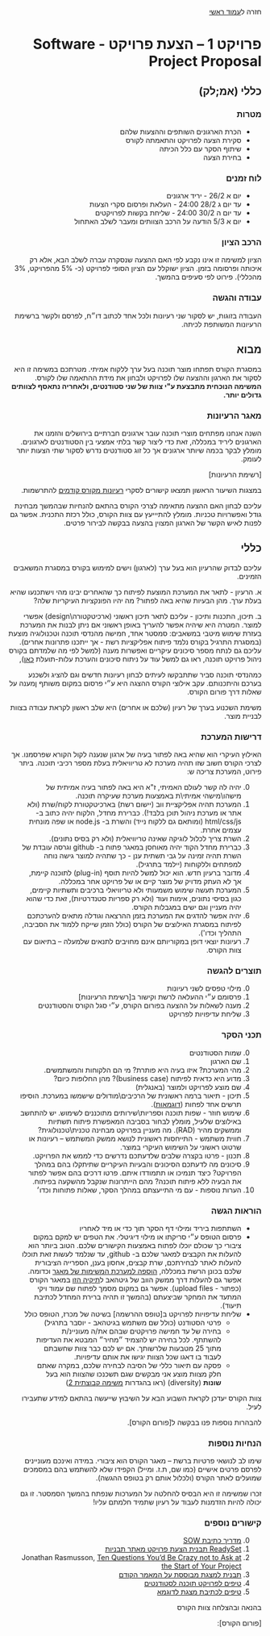 <div dir="rtl">
<div>
</div>

חזרה ל[עמוד ראשי](../../..)

# פרויקט 1 – הצעת פרויקט - Software Project Proposal

## כללי (אמ;לק)

### מטרות 
- הכרת הארגונים השותפים וההצעות שלהם
- סקירת הצעה לפרויקט והתאמתה לקורס
- שיתוף הסקר עם כלל הכיתה
- בחירת הצעה

### לוח זמנים
- יום א 26/2 - יריד ארגונים
- עד יום ג 28/2 24:00 - העלאת ופרסום סקרי הצעות
- עד יום ה 30/2 24:00 - שליחת בקשות לפרויקטים
- יום א 5/3 הודעה על הרכב הצוותים ומעבר לשלב האתחול

### הרכב הציון
הציון למשימה זו אינו נקבע לפי האם ההצעה שנסקרה עברה לשלב הבא, אלא רק איכותה ופרסומה בזמן. הציון ישוקלל עם הציון הסופי לפרויקט (כ- 5% מהפרויקט, 3% מהכללי). פירוט לפי סעיפים בהמשך.

### עבודה והגשה
העבודה בזוגות, יש לסקור שני רעיונות ולכל אחד לכתוב דו״ח, לפרסם ולקשר ברשימת הרעיונות המשותפת לכיתה.

## מבוא

במסגרת הקורס תפתחו מוצר תוכנה בעל ערך ללקוח אמיתי. מטרתכם במשימה זו היא לסקור את הארגון וההצעה שלו לפרויקט ולבחון את מידת ההתאמה שלו לקורס.
**המשימה הנוכחית מתבצעת ע"י צוות של שני סטודנטים, ולאחריה  נתאסף לצוותים גדולים יותר.**

### מאגר הרעיונות

השנה אנחנו מפתחים מוצרי תוכנה עובר ארגונים חברתיים בירושלים והזמנו את הארגונים ליריד במכללה, זאת כדי ליצור קשר בלתי אמצעי בין הסטודנטים לארגונים. מומלץ לבקר בכמה שיותר ארגונים אך כל זוג סטודנטים נדרש לסקור שתי הצעות יותר לעומק.

[רשימת הרעיונות]

במצגות השיעור הראשון תמצאו קישורים לסקרי [רעיונות מקורס קודמים][prev-ideas] להתרשמות. 

עליכם לבחון האם ההצעה מתאימה לצרכי הקורס בהתאם להנחיות שבהמשך מבחינת גודל ואפשרויות טכניות. מומלץ להתיייעץ עם צוות הקורס, כולל רכזת התכנית. אפשר גם לפנות לאיש הקשר של הארגון המצוין בהצעה בבקשה לבירור פרטים.


## כללי

עליכם לבדוק שהרעיון הוא בעל ערך (לארגון) וישים למימוש בקורס במסגרת המשאבים הזמינים.

א.	הרעיון - לתאר את המערכת המוצעת לפיתוח כך שהאחרים יבינו מהי וישתכנעו שהיא בעלת ערך. מהן הבעיות שהיא באה לפתור? מה יהיו הפונקציות העיקריות שלה?

ב.	תיכון, התכנות ותיכון -  עליכם לתאר תיכון ראשוני (ארכיטקטורה\design) אפשרי למוצר. המטרה היא שיהיה אפשר להעריך באופן ראשוני אם ניתן לבנות את המערכת בעזרת שימוש מיטבי במשאבים: סמסטר אחד, חמישה מהנדסי תוכנה וטכנולוגיה מוצעת (במסגרת התרגיל בקורס נלמד פיתוח אפליקציות רשת - אך ייתכנו פתרונות אחרים). עליכם גם לנתח מספר סיכונים עיקריים ואפשרות מענה (למשל לפי מה שלמדתם בקורס ניהול פרויקט תוכנה, ראו גם למשל עוד על ניתוח סיכונים והערכת עלות-תועלת [כאן][google-blog-risk]),

כמהנדסי תוכנה סביר שתתבקשו לעיתים לבחון רעיונות חדשים וגם להציג ולשכנע בערכם והיתכנותם. עקב אילוצי הקורס ההצגה היא ע״י פרסום במקום משותף ןמענה על שאלות דרך פורום הקורס.

משימת השכנוע בערך של רעיון (שלכם או אחרים) היא שלב ראשון לקראת עבודה בצוות לבניית מוצר.

### דרישות המערכת

האילוץ העיקרי הוא שהיא באה לפתור בעיה של ארגון שנענה לקול הקורא שפרסמנו. אך לצרכי הקורס חשוב שזו תהיה מערכת לא טריוויאלית בעלת מספר רכיבי תוכנה.
ביתר פירוט, המערכת צריכה ש:

0.	יהיה לה קשר לעולם האמיתי, ז"א היא באה לפתור בעיה אמיתית של מישהו\מישהי אמיתי\ת באמצעות מערכת שעיקרה תוכנה.
0. המערכת תהיה אפליקציית ווב (יישום רשת) בארכיטקטורת לקוח/שרת (ולא אתר או מערכת ניהול תוכן בלבד!). כברירת מחדל, הלקוח יהיה כתוב ב- html/css/js (ומותאם גם ללקוח נייד) והשרת ב- node.js או שפה מונחית עצמים אחרת.
0. השרת צריך לכלול לוגיקה שאינה טריוויאלית (ולא רק בסיס נתונים).
0.	כברירת מחדל הקוד יהיה מאוחסן במאגר פתוח ב- github וגרסה עובדת של השרת תהיה זמינה על גבי תשתית ענן - כך שתהיה למוצר גישה נוחה למפתחים וללקוחות (יילמד בתרגיל).
0. מדובר ברעיון חדש. הוא יכול למשל להיות תוסף (plug-in) לתוכנה קיימת, אך לא העתק מדויק של מוצר קיים או של פרויקט אחר במכללה.
0. המערכת תעשה שימוש משמעותי ולא טריוויאלי ברכיבים ותשתיות קיימים, כגון בסיסי נתונים, אימות ועוד (ולא רק ספריות סטנדרטיות), זאת כדי שהוא יהיה מעניין וגם ישים במגבלות הקורס.
0. יהיה אפשר להדגים את המערכת בזמן ההרצאה וגודלה מתאים להערכתכם לפיתוח במסגרת האילוצים של הקורס (כולל הזמן שייקח ללמוד את הסביבה, התהליך וכדו').
0. רעיונות יוצאי דופן במקוריותם אינם מחויבים לתנאים שלמעלה – בתיאום עם צוות הקורס.

### תוצרים להגשה
0. מילוי טפסים לשני רעיונות
0. פרסומם ע״י ההעלאה לרשת וקישור ב[רשימת הרעיונות]
0. מענה לשאלות על ההצעה בפורום הקורס, ע״י סגל הקורס והסטודנטים
0. שליחת עדיפויות לפרויקט

### תכני הסקר

0. שמות הסטודנטים
0. שם הארגון
0. מהי המערכת? איזו בעיה היא פותרת? מי הם הלקוחות והמשתמשים.
0. מדוע היא כדאית לפיתוח (business case)? מהן החלופות כיום? 
0. שם מוצע לפרויקט ולמוצר (באנגלית)
0. תיכון - תיאור ברמה ראשונית של הרכיבים\מודולים שישמשו במערכת. הוסיפו תרשים אחד לפחות ([דוגמאות][uml-diagrams]).
0. שימוש חוזר - שפות תוכנה וספריות\שירותים מתוכננים לשימוש. יש להתחשב באילוצים שלעיל, מומלץ לבחור בסביבה המאפשרת פיתוח תשתיות וממשקים מהיר (RAD). מה מעניין בפרויקט מבחינה טכנית\טכנולוגית?
0. חווית משתמש - התייחסות ראשונית לנושא ממשק המשתמש  – רעיונות או שרטוט ראשוני על השימוש העיקרי במוצר.
0. תכנון - פרטו בקצרה שלבים שלדעתכם נדרשים כדי לממש את הפרויקט.
0. סיכונים מה לדעתכם הסיכונים והבעיות העיקריים שתיתקלו בהם במהלך הפרויקט? כיצד תנמיכו או תתמודדו איתם. פרטו דרכים בהם אפשר לפתור את הבעיה ללא פיתוח תוכנה? מהם הייתרונות שנקבל מהשקעה בפיתוח. 
0. הערות נוספות - עם מי התייעצתם במהלך הסקר, שאלות פתוחות וכדו׳

### הוראות הגשה

- השתתפות ביריד ומילוי דף הסקר תוך כדי או מיד לאחריו
- פרסום הטופס ע״י סריקתו או מילוי דיגיטלי.
את הטפים יש למקם במקום ציבורי כך שכולם יוכלו לפתוח באמצעות הקישורים שלכם. הטוב ביותר הוא להעלות את הקבצים למאגר שלכם ב- github, עד שנלמד לעשות זאת תוכלו להעלות לאתר לבחירתכם, שרת קבצים, אחסון בענן, הספרייה הציבורית שלכם בכונן הרשת במכללה, [הוספה למערכת המשימות של מאגר][issue-attach] וכדומה. אפשר גם להעלות דרך ממשק הווב של גיטהאב ל[תיקיה הזו][idea-folder] במאגר הקורס (כפתור - upload files). אפשר גם במקום מסמך לפתוח שם עמוד ויקי המתעד את המחקר שביצעתם (בהמשך זו תהיה ברירת המחדל לכתיבת תיעוד).
- שליחת עדיפויות לפרויקט ב[טופס ההרשמה] בשיטה של מכרז, הטופס כולל
   - פרטי הסטודנט (כולל שם משתמש בגיטהאב - יוסבר בתרגיל)
   - בחירה של עד חמישה פרויקטים שבהם את/ה מעוניינ/ת להשתתף. לכל בחירה יש להצמיד ״מחיר״ המבטא את העדיפות מתוך 25 מטבעות שלרשותך. אם יש לכם כבר צוות שחשבתם לעבוד בו דאגו שכל הצוות יגישו את אותם עדיפויות. 
   - פסקה עם תיאור כללי של הסיבה לבחירה שלכם, במקרה שאתם חלק מצוות מוצע אני מבקשים שגם תשכנכו שהצוות הוא בעל **שונות** (diversity) (ראו בהגדרות [משימה קבוצתית 2][project2])

צוות הקורס יעדכן לקראת השבוע הבא על השיבוץ שייעשה בהתאם למידע שתעבירו לעיל.

להבהרות נוספות פנו בבקשה ל[פורום הקורס].


### הנחיות נוספות
שימו לב לנושאי פרטיות ברשת – מאגר הקורס הוא  ציבורי. במידה ואינכם מעוניינים לפרסם פרטים אישיים (כמו שם, ת.ז. ומייל) הקפידו שלא להשתמש בהם במסמכים שמועלים לאתר הקורס (ולכלול אותם רק בטופס ההגשה).


זכרו שמשימה זו היא הבסיס להחלטה על המערכות שנפתח בהמשך הסמסטר. זו גם יכולה להיות הזדמנות לעבוד על רעיון שתמיד חלמתם עליו!

### קישורים נוספים

0.	[מדריך כתיבת SOW]( http://www.rfpsolutions.ca/files/SOW_Writing_Guide2.pdf)
0. [ReadySet תבנית הצעת פרויקט מאתר תבניות](http://readyset.tigris.org/nonav/templates/proposal.html)
0.	Jonathan Rasmusson, [Ten Questions You’d Be Crazy not to Ask at the Start of Your Project](
http://www.pragprog.com/magazines/2010-10/way-of-the-agile-warrior)
0.	[תבנית למצגת מבוססת על המאמר הקודם](http://agilewarrior.files.wordpress.com/2011/02/blank-inception-deck1.pptx)
0.	[טיפים לפרויקט תוכנה לסטודנטים](http://www.comp.nus.edu.sg/~damithch/guide3e/)
0.	[טיפים לכתיבת מצגת לדוגמא](http://www.slideshare.net/Digitaldarren/top-tips-for-power-point-ignite-style-presentation)

בהנאה ובהצלחה
צוות הקורס

<!-- Links -->
[prev-ideas]:  https://github.com/jce-il/se-class/wiki/PastIdeas
[past-projects]: https://github.com/jce-il/se-class/wiki/PastProjects
[community-ideas]: https://github.com/jce-il/se-class/wiki/community-ideas
[community-pool]: https://docs.google.com/spreadsheets/d/1WS4-7GT-pvlxol_EYN-6Fpd80BRhzqKQ-OMDm9LgNJA/edit#gid=0
[project2]: [[project/project2-team]]
[google-blog-risk]: https://testing.googleblog.com/2016/06/the-inquiry-method-for-test-planning.html
[uml-diagrams]: http://en.wikipedia.org/wiki/Applications_of_UML
[issue-attach]: https://help.github.com/articles/file-attachments-on-issues-and-pull-requests/
[meeting-page]: https://github.com/jce-il/se-class/wiki/Meetings
[idea-folder]: https://github.com/jce-il/se-class/tree/master/ideas/2016
[פורום הקורס]: 

</div>
